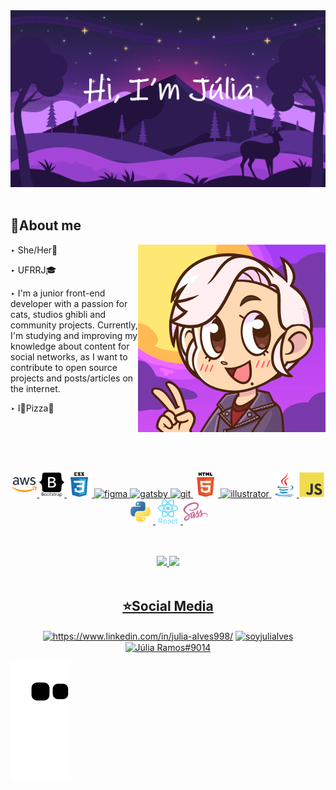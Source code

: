 <div align="center">
<img src="https://github.com/JuliaRamos01/JuliaRamos01/blob/main/banner3.png" width="750">
</div>
<br>
<h2 align="left">💬About me</h2>
<img align="right" src="https://github.com/JuliaRamos01/JuliaRamos01/blob/main/Eu.png" width="300">
<div align="left"> 
<p>‣ She/Her🌺</p>
<p>‣ UFRRJ🎓</p>
<p>‣ I'm a junior front-end developer with a passion for cats, studios ghibli and community projects. Currently, I'm studying and improving my knowledge about content for social networks, as I want to contribute to open source projects and posts/articles on the internet.</p>
<p>‣ I💖Pizza🍕</p>
</div>
<br>
<br>
<br>
<h2 align="left"></h2>
<p align="center"> <a href="https://aws.amazon.com" target="_blank" rel="noreferrer"> <img src="https://raw.githubusercontent.com/devicons/devicon/master/icons/amazonwebservices/amazonwebservices-original-wordmark.svg" alt="aws" width="40" height="40"/> </a> <a href="https://getbootstrap.com" target="_blank" rel="noreferrer"> <img src="https://raw.githubusercontent.com/devicons/devicon/master/icons/bootstrap/bootstrap-plain-wordmark.svg" alt="bootstrap" width="40" height="40"/> </a> <a href="https://www.w3schools.com/css/" target="_blank" rel="noreferrer"> <img src="https://raw.githubusercontent.com/devicons/devicon/master/icons/css3/css3-original-wordmark.svg" alt="css3" width="40" height="40"/> </a> <a href="https://www.figma.com/" target="_blank" rel="noreferrer"> <img src="https://www.vectorlogo.zone/logos/figma/figma-icon.svg" alt="figma" width="40" height="40"/> </a> <a href="https://www.gatsbyjs.com/" target="_blank" rel="noreferrer"> <img src="https://www.vectorlogo.zone/logos/gatsbyjs/gatsbyjs-icon.svg" alt="gatsby" width="40" height="40"/> </a> <a href="https://git-scm.com/" target="_blank" rel="noreferrer"> <img src="https://www.vectorlogo.zone/logos/git-scm/git-scm-icon.svg" alt="git" width="40" height="40"/> </a> <a href="https://www.w3.org/html/" target="_blank" rel="noreferrer"> <img src="https://raw.githubusercontent.com/devicons/devicon/master/icons/html5/html5-original-wordmark.svg" alt="html5" width="40" height="40"/> </a> <a href="https://www.adobe.com/in/products/illustrator.html" target="_blank" rel="noreferrer"> <img src="https://www.vectorlogo.zone/logos/adobe_illustrator/adobe_illustrator-icon.svg" alt="illustrator" width="40" height="40"/> </a> <a href="https://www.java.com" target="_blank" rel="noreferrer"> <img src="https://raw.githubusercontent.com/devicons/devicon/master/icons/java/java-original.svg" alt="java" width="40" height="40"/> </a> <a href="https://developer.mozilla.org/en-US/docs/Web/JavaScript" target="_blank" rel="noreferrer"> <img src="https://raw.githubusercontent.com/devicons/devicon/master/icons/javascript/javascript-original.svg" alt="javascript" width="40" height="40"/> </a> <a href="https://www.python.org" target="_blank" rel="noreferrer"> <img src="https://raw.githubusercontent.com/devicons/devicon/master/icons/python/python-original.svg" alt="python" width="40" height="40"/> </a> <a href="https://reactjs.org/" target="_blank" rel="noreferrer"> <img src="https://raw.githubusercontent.com/devicons/devicon/master/icons/react/react-original-wordmark.svg" alt="react" width="40" height="40"/> </a> <a href="https://sass-lang.com" target="_blank" rel="noreferrer"> <img src="https://raw.githubusercontent.com/devicons/devicon/master/icons/sass/sass-original.svg" alt="sass" width="40" height="40"/> </a> </p>
<br>
<br>
<div align="center">
  <a href="https://github.com/JuliaRamos01">
  <img height="160em" src="https://github-readme-stats.vercel.app/api?username=JuliaRamos01&show_icons=true&theme=radical&include_all_commits=true&count_private=true"/>
  <img height="160em" src="https://github-readme-stats.vercel.app/api/top-langs/?username=JuliaRamos01&layout=compact&langs_count=7&theme=radical"/>
</div>
<br>
<h2 align="center">⭐Social Media</h2>
<p align="center">
<a href="https://linkedin.com/in/https://www.linkedin.com/in/julia-alves998/" target="blank"><img align="center" src="https://raw.githubusercontent.com/rahuldkjain/github-profile-readme-generator/master/src/images/icons/Social/linked-in-alt.svg" alt="https://www.linkedin.com/in/julia-alves998/" height="30" width="40" /></a>
 <a href="https://twitter.com/soyjulialves" target="blank"><img align="center" src="https://raw.githubusercontent.com/rahuldkjain/github-profile-readme-generator/master/src/images/icons/Social/twitter.svg" alt="soyjulialves" height="30" width="40" /></a>
<a href="https://discord.gg/Júlia Ramos#9014" target="blank"><img align="center" src="https://raw.githubusercontent.com/rahuldkjain/github-profile-readme-generator/master/src/images/icons/Social/discord.svg" alt="Júlia Ramos#9014" height="30" width="40" /></a>
</p>


<!-- Proudly created with GPRM ( https://gprm.itsvg.in ) -->
  
  ![Snake animation](https://github.com/JuliaRamos01/JuliaRamos01/blob/output/github-contribution-grid-snake.svg)
